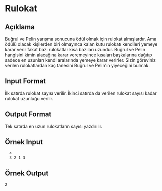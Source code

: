 # Rulokat 
## Açıklama 
  Buğrul ve Pelin yarışma sonucuna ödül olmak için rulokat almışlardır. Ama ödülü olacak kişilerden biri olmayınca kalan kutu rulokatı kendileri yemeye karar verir fakat bazı rulokatlar kısa bazıları uzundur. Buğrul ve Pelin hangisini kimin alacağına karar veremeyince kısaları başkalarına dağıtıp sadece en uzunları kendi aralarında yemeye karar verirler. Sizin göreviniz verilen rulokatlardan kaç tanesini Buğrul ve Pelin'in yiyeceğini bulmak. 
 
## Input Format 
  İlk satırda rulokat sayısı verilir. İkinci satırda da verilen rulokat sayısı kadar rulokat uzunluğu verilir. 

## Output Format 
  Tek satırda en uzun rulokatların sayısı yazdırılır. 
 
## Örnek Input 
````
  4 
  3 2 1 3 
````
## Örnek Output 
  `2` 
